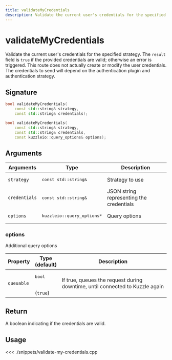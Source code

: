 ```yaml
---
title: validateMyCredentials
description: Validate the current user's credentials for the specified strategy.
---
```


# validateMyCredentials

Validate the current user's credentials for the specified strategy. The `result` field is `true` if the provided credentials are valid; otherwise an error is triggered. This route does not actually create or modify the user credentials. The credentials to send will depend on the authentication plugin and authentication strategy.

## Signature

```cpp
bool validateMyCredentials(
    const std::string& strategy,
    const std::string& credentials);

bool validateMyCredentials(
    const std::string& strategy,
    const std::string& credentials,
    const kuzzleio::query_options& options);
```

## Arguments

| Arguments     | Type                                 | Description                              |
| ------------- | ------------------------------------ | ---------------------------------------- |
| `strategy`    | <pre>const std::string&</pre>        | Strategy to use                          |
| `credentials` | <pre>const std::string&</pre>        | JSON string representing the credentials |
| `options`     | <pre>kuzzleio::query_options\*</pre> | Query options                            |

### options

Additional query options

| Property   | Type<br/>(default)           | Description                                                                  |
| ---------- | ---------------------------- | ---------------------------------------------------------------------------- |
| `queuable` | <pre>bool</pre><br/>(`true`) | If true, queues the request during downtime, until connected to Kuzzle again |

## Return

A boolean indicating if the credentials are valid.

## Usage

<<< ./snippets/validate-my-credentials.cpp
